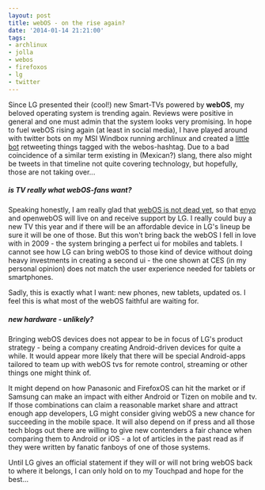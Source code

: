 ```yaml
---
layout: post
title: webOS - on the rise again?
date: '2014-01-14 21:21:00'
tags:
- archlinux
- jolla
- webos
- firefoxos
- lg
- twitter
---
```


Since LG presented their (cool!) new Smart-TVs powered by __webOS__, my beloved operating system is trending again. Reviews were positive in general and one must admin that the system looks very promising. In hope to fuel webOS rising again (at least in social media), I have played around with twitter bots on my MSI Windbox running archlinux and created a [little bot](https://twitter.com/rtwebos) retweeting things tagged with the webos-hashtag. Due to a bad coincidence of a similar term existing in (Mexican?) slang, there also might be tweets in that timeline not quite covering technology, but hopefully, those are not taking over...

##### is TV really what webOS-fans want?

Speaking honestly, I am really glad that [webOS is not dead yet](http://www.iswebosdeadyet.com/), so that [enyo](http://www.enyojs.com) and openwebOS will live on and receive support by LG. I really could buy a new TV this year and if there will be an affordable device in LG's lineup be sure it will be one of those. But this won't bring back the webOS I fell in love with in 2009 - the system bringing a perfect ui for mobiles and tablets. I cannot see how LG can bring webOS to those kind of device without doing heavy investments in creating a second ui - the one shown at CES (in my personal opinion) does not match the user experience needed for tablets or smartphones.

Sadly, this is exactly what I want: new phones, new tablets, updated os. I feel this is what most of the webOS faithful are waiting for.

##### new hardware - unlikely?

Bringing webOS devices does not appear to be in focus of LG's product strategy - being a company creating Android-driven devices for quite a while. It would appear more likely that there will be special Android-apps tailored to team up with webOS tvs for remote control, streaming or other things one might think of.

It might depend on how Panasonic and FirefoxOS can hit the market or if Samsung can make an impact with either Android or Tizen on mobile and tv. If those combinations can claim a reasonable market share and attract enough app developers, LG might consider giving webOS a new chance for succeeding in the mobile space. It will also depend on if press and all those tech blogs out there are willing to give new contenders a fair chance when comparing them to Android or iOS - a lot of articles in the past read as if they were written by fanatic fanboys of one of those systems.

Until LG gives an official statement if they will or will not bring webOS back to where it belongs, I can only hold on to my Touchpad and hope for the best...